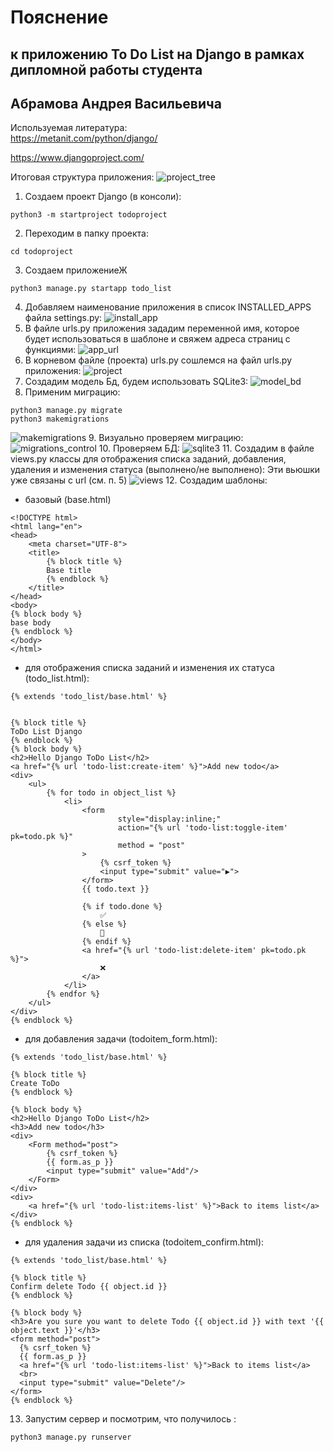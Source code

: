 # Пояснение 
## к приложению To Do List на Django в рамках дипломной работы студента 
## Абрамова Андрея Васильевича

Используемая литература:  
https://metanit.com/python/django/  

https://www.djangoproject.com/


Итоговая структура приложения:
![project_tree](https://github.com/andrzejabramov/ToDoList_Django/blob/master/screens/project_tree.png)

1. Создаем проект Django (в консоли):
```commandline
python3 -m startproject todoproject
```
2. Переходим в папку проекта:
```commandline
cd todoproject
```
3. Создаем приложениеЖ
```commandline
python3 manage.py startapp todo_list
```
4. Добавляем наименование приложения в список INSTALLED_APPS файла settings.py:
![install_app](https://github.com/andrzejabramov/ToDoList_Django/blob/master/screens/install_app.png)
5. В файле urls.py приложения зададим переменной имя, которое будет использоваться в шаблоне и свяжем адреса страниц с функциями:
![app_url](https://github.com/andrzejabramov/ToDoList_Django/blob/master/screens/app_url.png)
6. В корневом файле (проекта) urls.py сошлемся на файл urls.py приложения:
![project](https://github.com/andrzejabramov/ToDoList_Django/blob/master/screens/project_urls.png)
7. Создадим модель Бд, будем использовать SQLite3:
![model_bd](https://github.com/andrzejabramov/ToDoList_Django/blob/master/screens/model_bd.png)
8. Применим миграцию:
```
python3 manage.py migrate
python3 makemigrations
```
![makemigrations](https://github.com/andrzejabramov/ToDoList_Django/blob/master/screens/migrations.png)
9. Визуально проверяем миграцию:
![migrations_control](https://github.com/andrzejabramov/ToDoList_Django/blob/master/screens/migrations_control.png)
10. Проверяем БД:
![sqlite3](https://github.com/andrzejabramov/ToDoList_Django/blob/master/screens/sqlite3.png)
11. Создадим в файле views.py классы для отображения списка заданий, добавления, удаления и изменения статуса (выполнено/не выполнено):
Эти вьюшки уже связаны с url (см. п. 5)
![views](https://github.com/andrzejabramov/ToDoList_Django/blob/master/screens/views.png)
12. Создадим шаблоны:
- базовый (base.html)
```
<!DOCTYPE html>
<html lang="en">
<head>
    <meta charset="UTF-8">
    <title>
        {% block title %}
        Base title
        {% endblock %}
    </title>
</head>
<body>
{% block body %}
base body
{% endblock %}
</body>
</html>
```
- для отображения списка заданий и изменения их статуса (todo_list.html):
```commandline
{% extends 'todo_list/base.html' %}


{% block title %}
ToDo List Django
{% endblock %}
{% block body %}
<h2>Hello Django ToDo List</h2>
<a href="{% url 'todo-list:create-item' %}">Add new todo</a>
<div>
    <ul>
        {% for todo in object_list %}
            <li>
                <form
                        style="display:inline;"
                        action="{% url 'todo-list:toggle-item' pk=todo.pk %}"
                        method = "post"
                >
                    {% csrf_token %}
                    <input type="submit" value="▶️">
                </form>
                {{ todo.text }}

                {% if todo.done %}
                    ✅
                {% else %}
                    🔘
                {% endif %}
                <a href="{% url 'todo-list:delete-item' pk=todo.pk %}">
                    ❌
                </a>
            </li>
        {% endfor %}
    </ul>
</div>
{% endblock %}
```
- для добавления задачи (todoitem_form.html):
```commandline
{% extends 'todo_list/base.html' %}

{% block title %}
Create ToDo
{% endblock %}

{% block body %}
<h2>Hello Django ToDo List</h2>
<h3>Add new todo</h3>
<div>
    <Form method="post">
        {% csrf_token %}
        {{ form.as_p }}
        <input type="submit" value="Add"/>
    </Form>
</div>
<div>
    <a href="{% url 'todo-list:items-list' %}">Back to items list</a>
</div>
{% endblock %}
```
- для удаления задачи из списка (todoitem_confirm.html):
```commandline
{% extends 'todo_list/base.html' %}

{% block title %}
Confirm delete Todo {{ object.id }}
{% endblock %}

{% block body %}
<h3>Are you sure you want to delete Todo {{ object.id }} with text '{{ object.text }}'</h3>
<form method="post">
  {% csrf_token %}
  {{ form.as_p }}
  <a href="{% url 'todo-list:items-list' %}">Back to items list</a>
  <br>
  <input type="submit" value="Delete"/>
</form>
{% endblock %}
```
13. Запустим сервер и посмотрим, что получилось :
```commandline
python3 manage.py runserver
```
